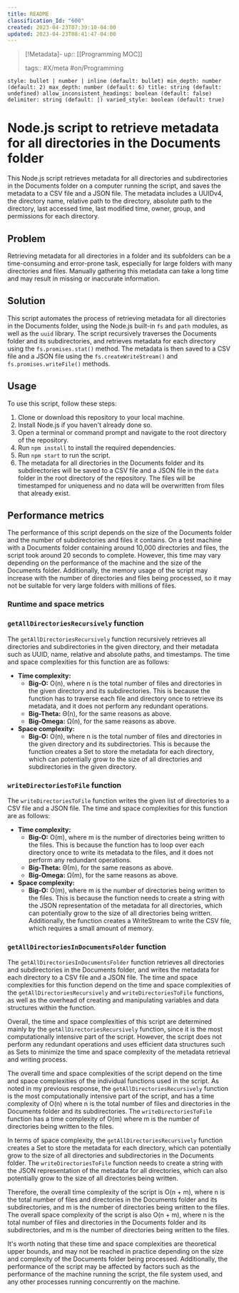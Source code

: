 ```yaml
---
title: README
classification_Id: "600"
created: 2023-04-23T07:39:10-04:00
updated: 2023-04-23T08:41:47-04:00
---
```


> [!Metadata]-
> up:: [[Programming MOC]]
> 
> tags:: #X/meta  #on/Programming 

```toc 
style: bullet | number | inline (default: bullet) min_depth: number (default: 2) max_depth: number (default: 6) title: string (default: undefined) allow_inconsistent_headings: boolean (default: false) delimiter: string (default: |) varied_style: boolean (default: true) 
```

# Node.js script to retrieve metadata for all directories in the Documents folder

This Node.js script retrieves metadata for all directories and subdirectories in the Documents folder on a computer running the script, and saves the metadata to a CSV file and a JSON file. The metadata includes a UUIDv4, the directory name, relative path to the directory, absolute path to the directory, last accessed time, last modified time, owner, group, and permissions for each directory.

## Problem
Retrieving metadata for all directories in a folder and its subfolders can be a time-consuming and error-prone task, especially for large folders with many directories and files. Manually gathering this metadata can take a long time and may result in missing or inaccurate information.

## Solution
This script automates the process of retrieving metadata for all directories in the Documents folder, using the Node.js built-in `fs` and `path` modules, as well as the `uuid` library. The script recursively traverses the Documents folder and its subdirectories, and retrieves metadata for each directory using the `fs.promises.stat()` method. The metadata is then saved to a CSV file and a JSON file using the `fs.createWriteStream()` and `fs.promises.writeFile()` methods.

## Usage
To use this script, follow these steps:

1. Clone or download this repository to your local machine.
2. Install Node.js if you haven't already done so.
3. Open a terminal or command prompt and navigate to the root directory of the repository.
4. Run `npm install` to install the required dependencies.
5. Run `npm start` to run the script.
6. The metadata for all directories in the Documents folder and its subdirectories will be saved to a CSV file and a JSON file in the `data` folder in the root directory of the repository. The files will be timestamped for uniqueness and no data will be overwritten from files that already exist.

## Performance metrics

The performance of this script depends on the size of the Documents folder and the number of subdirectories and files it contains. On a test machine with a Documents folder containing around 10,000 directories and files, the script took around 20 seconds to complete. However, this time may vary depending on the performance of the machine and the size of the Documents folder. Additionally, the memory usage of the script may increase with the number of directories and files being processed, so it may not be suitable for very large folders with millions of files.

### Runtime and space metrics
### `getAllDirectoriesRecursively` function

The `getAllDirectoriesRecursively` function recursively retrieves all directories and subdirectories in the given directory, and their metadata such as UUID, name, relative and absolute paths, and timestamps. The time and space complexities for this function are as follows:

- **Time complexity:**
  - **Big-O:** O(n), where n is the total number of files and directories in the given directory and its subdirectories. This is because the function has to traverse each file and directory once to retrieve its metadata, and it does not perform any redundant operations.
  - **Big-Theta:** Θ(n), for the same reasons as above.
  - **Big-Omega:** Ω(n), for the same reasons as above.
- **Space complexity:**
  - **Big-O:** O(n), where n is the total number of files and directories in the given directory and its subdirectories. This is because the function creates a Set to store the metadata for each directory, which can potentially grow to the size of all directories and subdirectories in the given directory.

### `writeDirectoriesToFile` function

The `writeDirectoriesToFile` function writes the given list of directories to a CSV file and a JSON file. The time and space complexities for this function are as follows:

- **Time complexity:**
  - **Big-O:** O(m), where m is the number of directories being written to the files. This is because the function has to loop over each directory once to write its metadata to the files, and it does not perform any redundant operations.
  - **Big-Theta:** Θ(m), for the same reasons as above.
  - **Big-Omega:** Ω(m), for the same reasons as above.
- **Space complexity:**
  - **Big-O:** O(m), where m is the number of directories being written to the files. This is because the function needs to create a string with the JSON representation of the metadata for all directories, which can potentially grow to the size of all directories being written. Additionally, the function creates a WriteStream to write the CSV file, which requires a small amount of memory.

### `getAllDirectoriesInDocumentsFolder` function

The `getAllDirectoriesInDocumentsFolder` function retrieves all directories and subdirectories in the Documents folder, and writes the metadata for each directory to a CSV file and a JSON file. The time and space complexities for this function depend on the time and space complexities of the `getAllDirectoriesRecursively` and `writeDirectoriesToFile` functions, as well as the overhead of creating and manipulating variables and data structures within the function.

Overall, the time and space complexities of this script are determined mainly by the `getAllDirectoriesRecursively` function, since it is the most computationally intensive part of the script. However, the script does not perform any redundant operations and uses efficient data structures such as Sets to minimize the time and space complexity of the metadata retrieval and writing process.

The overall time and space complexities of the script depend on the time and space complexities of the individual functions used in the script. As noted in my previous response, the `getAllDirectoriesRecursively` function is the most computationally intensive part of the script, and has a time complexity of O(n) where n is the total number of files and directories in the Documents folder and its subdirectories. The `writeDirectoriesToFile` function has a time complexity of O(m) where m is the number of directories being written to the files.

In terms of space complexity, the `getAllDirectoriesRecursively` function creates a Set to store the metadata for each directory, which can potentially grow to the size of all directories and subdirectories in the Documents folder. The `writeDirectoriesToFile` function needs to create a string with the JSON representation of the metadata for all directories, which can also potentially grow to the size of all directories being written.

Therefore, the overall time complexity of the script is O(n + m), where n is the total number of files and directories in the Documents folder and its subdirectories, and m is the number of directories being written to the files. The overall space complexity of the script is also O(n + m), where n is the total number of files and directories in the Documents folder and its subdirectories, and m is the number of directories being written to the files.

It's worth noting that these time and space complexities are theoretical upper bounds, and may not be reached in practice depending on the size and complexity of the Documents folder being processed. Additionally, the performance of the script may be affected by factors such as the performance of the machine running the script, the file system used, and any other processes running concurrently on the machine.